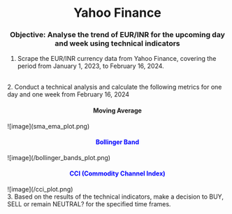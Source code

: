<h1 align="center">Yahoo Finance</center></h1>
<h3 align="center">Objective: Analyse the trend of EUR/INR for the upcoming day and week using technical indicators</h3>


1. Scrape the EUR/INR currency data from Yahoo Finance, covering the period from January 1, 2023, to February 16, 2024.
</br>
2. Conduct a technical analysis and calculate the following metrics for one day and one week from February 16, 2024
<h4 align="center"> Moving Average </h4> 
![image](sma_ema_plot.png)

<h4 align="center" style="color:blue; font-weight:bold;"> Bollinger Band </h4> ![image](/bollinger_bands_plot.png)

<h4 align="center" style="color:blue; font-weight:bold;"> CCI (Commodity Channel Index)</h4> ![image](/cci_plot.png)

</br>
3. Based on the results of the technical indicators, make a decision to BUY, SELL or remain NEUTRAL? for the specified time frames.
</br>

